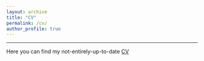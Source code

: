 ```yaml
---
layout: archive
title: "CV"
permalink: /cv/
author_profile: true
---
```

---
Here you can find my not-entirely-up-to-date [CV](/files/CV.pdf)


